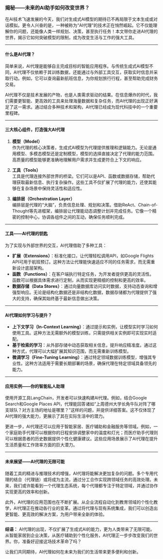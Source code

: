 ### 揭秘——未来的AI助手如何改变世界？

在AI技术飞速发展的今天，我们对生成式AI模型的期待已不再局限于文本生成或对话模拟。更令人兴奋的是，一种被称为“AI代理”的技术正在悄然崛起。它不仅能理解你的问题，还能像人类一样规划、决策，甚至执行任务！本文带你走进AI代理的世界，揭示它如何突破模型的限制，成为改变生活与工作的强大工具。

---

#### 什么是AI代理？

简单来说，AI代理是能够自主完成目标的智能应用程序。与传统生成式AI模型不同，AI代理不仅依赖于其训练数据，还能通过与外部工具交互，获取实时信息并采取行动。例如，它可以查询最新航班信息，为你规划旅行行程，甚至帮助完成财务交易。

AI代理不仅是技术发展的产物，也是人类需求驱动的结果。在信息爆炸的时代，我们需要更智能、更高效的工具来处理海量数据和复杂任务，而AI代理的出现正好满足了这一需求。通过结合多种技术和架构，AI代理已经成为现代科技中的一个重要里程碑。

---

#### 三大核心组件，打造强大AI代理

1. **模型（Model）**  
   作为代理的核心决策者，生成式AI模型为代理提供推理和逻辑能力。无论是通用模型、多模态模型还是定制模型，模型的选择直接决定了代理的能力范围。高质量的模型能够更准确地理解用户需求并生成更符合上下文的响应。

2. **工具（Tools）**  
   工具是代理连接外部世界的桥梁。它们可以是API、函数或数据存储，帮助代理获取最新信息、执行复杂操作。这些工具不仅扩展了代理的能力，还使其能够在复杂场景中保持灵活性和适应性。

3. **编排层（Orchestration Layer）**  
   编排层是代理的“大脑”，负责信息处理、规划和决策。借助ReAct、Chain-of-Thought等先进框架，编排层让代理能动态调整计划并完成任务。它像一个精密的控制中心，协调各组件之间的互动，确保任务顺利完成。

---

#### 工具——AI代理的钥匙

为了实现与外部世界的交互，AI代理借助了多种工具：

- **扩展（Extensions）**：标准化接口，让代理轻松调用API，如Google Flights API可用于航班预订。这种方法让代理能快速适应不同的任务需求，而无需重新设计底层架构。
- **函数（Functions）**：在客户端执行特定任务，为开发者提供更高的灵活性。函数可以根据具体需求进行定制，从而实现更精细的控制和更高的效率。
- **数据存储（Data Stores）**：通过向量数据库访问实时数据，支持动态查询和增强型响应。无论是结构化数据还是非结构化数据，数据存储都为代理提供了强大的支持，确保其始终基于最新信息做出决策。

---

#### AI代理如何学习与提升？

- **上下文学习（In-Context Learning）**：通过提示和实例，让模型实时学习如何使用工具。这种方法无需额外的模型训练，只需提供相关实例即可实现实时适配。
- **基于检索的学习**：从外部存储中动态获取相关信息，提升响应精准度。通过这种方式，代理可以大幅扩展其知识范围，而无需重新训练模型。
- **微调学习（Fine-Tuning Learning）**：通过特定领域数据训练模型，增强其专业性。这种方法适用于需要长期部署的场景，确保代理在特定领域具备领先的能力。

---

#### 应用实例——你的智能私人助理

使用开源工具LangChain，开发者可以快速构建AI代理。例如，结合Google Search和Google Places API，代理能回答诸如“上周德州大学长角牛队对阵了哪支球队？对方主场的地址是哪里？”这样的问题，并提供详细答案。这不仅体现了AI代理的强大能力，更展示了其在实际生活中的潜力。

更进一步，AI代理还可以应用于智能家居、医疗辅助和金融服务等领域。例如，一个家庭助手代理可以根据你的日程安排调整家中的温度和灯光；而医疗助手代理则可以根据患者的历史数据提供个性化健康建议。这些应用场景展示了AI代理在提升生活质量和工作效率方面的巨大潜力。

---

#### 未来展望——AI代理的无限可能

随着工具的精进与推理技术的增强，AI代理将能解决更加复杂的问题。多个专用代理的结合（代理链）或将成为主流，通过分工合作实现跨领域任务的高效处理。未来，我们或许能看到一个代理生态系统，每个代理都专注于特定领域，并通过协作实现更高的效率和创新。

此外，AI代理的应用范围也在不断扩展。从企业流程自动化到教育领域的个性化教学，AI代理正在推动各行业的变革。通过将代理与现有系统集成，我们可以创造出更智能、更高效的解决方案，为用户带来全新的体验。

---

**结语：** AI代理的出现，不仅扩展了生成式AI的能力，更为人类带来了无限可能。从智能家居到企业决策，从医疗辅助到个性化服务，AI代理正一步步改变我们的世界。你，准备好迎接这场技术革命了吗？

让我们共同期待，AI代理如何在未来为我们的生活带来更多便利和创新。
